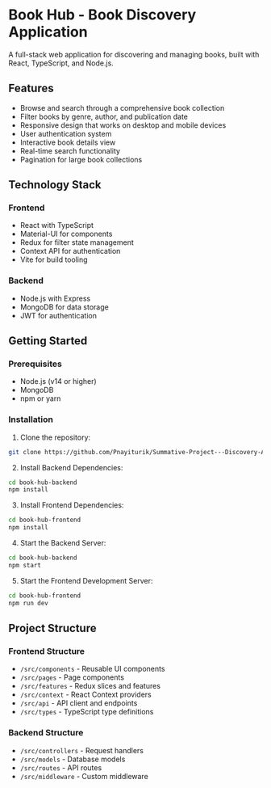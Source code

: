 # Book Hub - Book Discovery Application

A full-stack web application for discovering and managing books, built with React, TypeScript, and Node.js.

## Features

- Browse and search through a comprehensive book collection
- Filter books by genre, author, and publication date
- Responsive design that works on desktop and mobile devices
- User authentication system
- Interactive book details view
- Real-time search functionality
- Pagination for large book collections

## Technology Stack

### Frontend
- React with TypeScript
- Material-UI for components
- Redux for filter state management
- Context API for authentication
- Vite for build tooling

### Backend
- Node.js with Express
- MongoDB for data storage
- JWT for authentication

## Getting Started

### Prerequisites
- Node.js (v14 or higher)
- MongoDB
- npm or yarn

### Installation

1. Clone the repository:
```bash
git clone https://github.com/Pnayiturik/Summative-Project---Discovery-App.git
```

2. Install Backend Dependencies:
```bash
cd book-hub-backend
npm install
```

3. Install Frontend Dependencies:
```bash
cd book-hub-frontend
npm install
```

4. Start the Backend Server:
```bash
cd book-hub-backend
npm start
```

5. Start the Frontend Development Server:
```bash
cd book-hub-frontend
npm run dev
```

## Project Structure

### Frontend Structure
- `/src/components` - Reusable UI components
- `/src/pages` - Page components
- `/src/features` - Redux slices and features
- `/src/context` - React Context providers
- `/src/api` - API client and endpoints
- `/src/types` - TypeScript type definitions

### Backend Structure
- `/src/controllers` - Request handlers
- `/src/models` - Database models
- `/src/routes` - API routes
- `/src/middleware` - Custom middleware
